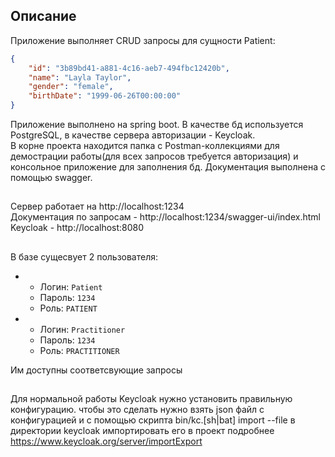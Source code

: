 ## Описание
Приложение выполняет CRUD запросы для сущности Patient:
```json
{
    "id": "3b89bd41-a881-4c16-aeb7-494fbc12420b",
    "name": "Layla Taylor",
    "gender": "female",
    "birthDate": "1999-06-26T00:00:00"
}
```
Приложение выполнено на spring boot.
В качестве бд используется PostgreSQL, в качестве сервера авторизации - Keycloak.  
В корне проекта находится папка с Postman-коллекциями для демострации работы(для всех запросов требуется авторизация) и консольное приложение для заполнения бд. Документация выполнена с помощью swagger.
## 
Сервер работает на http://localhost:1234  
Документация по запросам - http://localhost:1234/swagger-ui/index.html  
Keycloak - http://localhost:8080  
##
В базе сущесвует 2 пользователя:  
 - - Логин: `Patient`
   - Пароль: `1234`
   - Роль: `PATIENT`
    
 - - Логин: `Practitioner`
   - Пароль: `1234`
   - Роль: `PRACTITIONER`

Им доступны соответсвующие запросы
## 
Для нормальной работы Keycloak нужно установить правильную конфигурацию.
чтобы это сделать нужно взять json файл с конфигурацией и с помощью скрипта bin/kc.[sh|bat] import --file <file> в директории keycloak импортировать его в проект
подробнее https://www.keycloak.org/server/importExport
